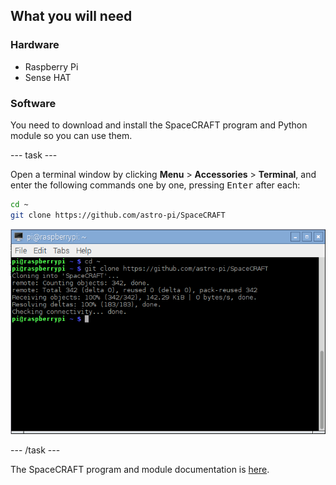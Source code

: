 ## What you will need

### Hardware

* Raspberry Pi
* Sense HAT

### Software

You need to download and install the SpaceCRAFT program and Python module so you can use them.

--- task ---

Open a terminal window by clicking **Menu** > **Accessories** > **Terminal**, and enter the following commands one by one, pressing <kbd>Enter</kbd> after each:

```bash
cd ~
git clone https://github.com/astro-pi/SpaceCRAFT
```

![Downloading SpaceCRAFT](images/downloadspacecraft.png)

--- /task ---

The SpaceCRAFT program and module documentation is [here](https://github.com/astro-pi/SpaceCRAFT/blob/master/README.rst).
